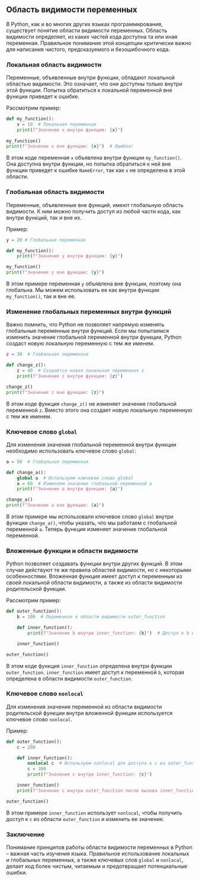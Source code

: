 ## Область видимости переменных

В Python, как и во многих других языках программирования,  существует понятие области видимости переменных. Область видимости определяет, из каких частей кода доступна та или иная переменная. Правильное понимание этой концепции критически важно для написания чистого, предсказуемого и  безошибочного кода. 

### Локальная область видимости

Переменные, объявленные внутри функции, обладают локальной областью видимости. Это означает, что они доступны только внутри этой функции.  Попытка обратиться к локальной переменной вне функции приведет к ошибке.

Рассмотрим пример:

```python
def my_function():
    x = 10  # Локальная переменная
    print(f"Значение x внутри функции: {x}")
 
my_function()
print(f"Значение x вне функции: {x}")  # Ошибка!
```

В этом коде переменная `x` объявлена внутри функции `my_function()`.  Она доступна внутри функции, но попытка обратиться к ней вне функции приведет к ошибке `NameError`, так как  `x`  не определена в этой области.

### Глобальная область видимости

Переменные, объявленные вне функций,  имеют глобальную область видимости.  К ним можно получить доступ из любой части кода, как внутри функций, так и вне их. 

Пример:

```python
y = 20 # Глобальная переменная

def my_function():
    print(f"Значение y внутри функции: {y}")

my_function()
print(f"Значение y вне функции: {y}")
```

В этом примере переменная `y` объявлена вне функции, поэтому она глобальна. Мы можем использовать ее как внутри функции `my_function()`, так и вне ее. 

### Изменение глобальных переменных внутри функций

Важно помнить, что Python не позволяет напрямую изменять глобальные переменные внутри функций.  Если мы попытаемся изменить значение глобальной переменной внутри функции, Python создаст новую локальную переменную с тем же именем. 

```python
z = 30  # Глобальная переменная

def change_z():
    z = 40  # Создаётся новая локальная переменная z
    print(f"Значение z внутри функции: {z}")

change_z()
print(f"Значение z вне функции: {z}")
```

В этом коде функция `change_z()` не изменяет значение глобальной переменной `z`. Вместо этого она создает новую локальную переменную с тем же именем.

### Ключевое слово `global`

Для изменения значения глобальной переменной внутри функции необходимо использовать ключевое слово `global`:

```python
a = 50  # Глобальная переменная

def change_a():
    global a  # Используем ключевое слово global
    a = 60  # Изменяем значение глобальной переменной a
    print(f"Значение a внутри функции: {a}")

change_a()
print(f"Значение a вне функции: {a}") 
```

В этом примере мы использовали ключевое слово `global` внутри функции `change_a()`, чтобы указать, что мы работаем с глобальной переменной `a`.  Теперь функция изменяет значение глобальной переменной.

### Вложенные функции и области видимости

Python позволяет создавать функции внутри других функций.  В этом случае действуют те же правила областей видимости, но с некоторыми особенностями. Вложенная функция имеет доступ к переменным из своей локальной области видимости,  а также из области видимости родительской функции.  

Рассмотрим пример:

```python
def outer_function():
    b = 100  # Переменная в области видимости outer_function

    def inner_function():
        print(f"Значение b внутри inner_function: {b}")  # Доступ к b из outer_function

    inner_function() 

outer_function() 
```

В этом коде функция `inner_function` определена внутри функции `outer_function`. 
`inner_function`  имеет доступ к переменной `b`, которая определена в  области видимости  `outer_function`.

### Ключевое слово `nonlocal`

Для изменения значения переменной из области видимости родительской функции внутри вложенной функции используется ключевое слово `nonlocal`.  

Пример:

```python
def outer_function():
    c = 200 

    def inner_function():
        nonlocal c  # Используем nonlocal для доступа к c из outer_function
        c = 300 
        print(f"Значение c внутри inner_function: {c}") 

    inner_function()
    print(f"Значение c внутри outer_function после вызова inner_function: {c}")

outer_function()
```

В этом примере  `inner_function`  использует  `nonlocal`, чтобы получить доступ к  `c`  из области  `outer_function`  и изменить ее значение.

### Заключение

Понимание принципов работы области видимости переменных в Python –  важная часть изучения языка.  Правильное использование локальных и глобальных переменных,  а также ключевых слов `global`  и  `nonlocal`,  делает код более чистым,  читаемым и  предотвращает  потенциальные ошибки. 
